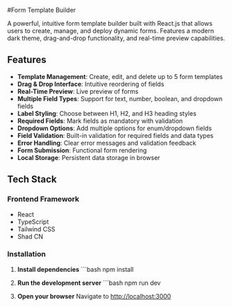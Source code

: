 #Form Template Builder

A powerful, intuitive form template builder built with React.js that allows users to create, manage, and deploy dynamic forms. Features a modern dark theme, drag-and-drop functionality, and real-time preview capabilities.

## Features
- **Template Management**: Create, edit, and delete up to 5 form templates
- **Drag & Drop Interface**: Intuitive reordering of fields
- **Real-Time Preview**: Live preview of forms
- **Multiple Field Types**: Support for text, number, boolean, and dropdown fields
- **Label Styling**: Choose between H1, H2, and H3 heading styles
- **Required Fields**: Mark fields as mandatory with validation
- **Dropdown Options**: Add multiple options for enum/dropdown fields
- **Field Validation**: Built-in validation for required fields and data types
- **Error Handling**: Clear error messages and validation feedback
- **Form Submission**: Functional form rendering
- **Local Storage**: Persistent data storage in browser

## Tech Stack

### **Frontend Framework**
- React
- TypeScript
-  Tailwind CSS
-  Shad CN

### **Installation**

1. **Install dependencies**
   \`\`\`bash
   npm install

2. **Run the development server**
   \`\`\`bash
   npm run dev

3. **Open your browser**
   Navigate to [http://localhost:3000](http://localhost:3000)
